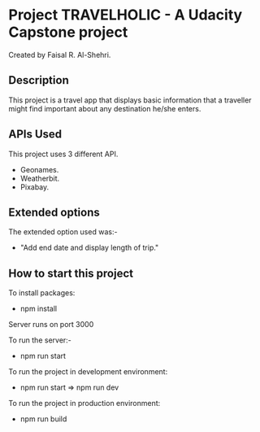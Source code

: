 # Project TRAVELHOLIC - A Udacity Capstone project
Created by Faisal R. Al-Shehri.
## Description
This project is a travel app that displays basic information that a traveller might find important
about any destination he/she enters.

## APIs Used
This project uses 3 different API.
- Geonames.
- Weatherbit.
- Pixabay.
 
## Extended options

The extended option used was:-
- "Add end date and display length of trip."
 
## How to start this project
To install packages:
- npm install

Server runs on port 3000

To run the server:-
- npm run start

To run the project in development environment:
- npm run start => npm run dev

To run the project in production environment:
- npm run build
